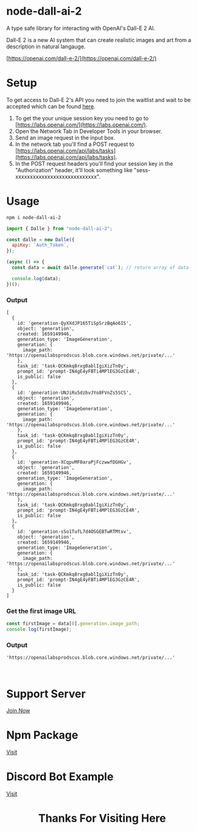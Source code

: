 # node-dall-ai-2

A type safe library for interacting with OpenAI's Dall-E 2 AI.

Dall-E 2 is a new AI system that can create realistic images and art from a description in natural langauge.

[https://openai.com/dall-e-2/](https://openai.com/dall-e-2/)

# Setup

To get access to Dall-E 2's API you need to join the waitlist and wait to be accepted which can be found [here](https://labs.openai.com/waitlist).

1. To get the your unique session key you need to go to [https://labs.openai.com/](https://labs.openai.com/).
2. Open the Network Tab in Developer Tools in your browser.
3. Send an image request in the input box.
4. In the network tab you'll find a POST request to [https://labs.openai.com/api/labs/tasks](https://labs.openai.com/api/labs/tasks).
5. In the POST request headers you'll find your session key in the "Authorization" header, it'll look something like "sess-xxxxxxxxxxxxxxxxxxxxxxxxxxxx".

# Usage

```sh
npm i node-dall-ai-2
```

```js
import { Dalle } from "node-dall-ai-2";

const dalle = new Dalle({
  apiKey: `Auth_Token`,
});

(async () => {
  const data = await dalle.generate(`cat`); // return array of data

  console.log(data);
})();
```

### Output

```
[
  {
    id: 'generation-QyXXdJP165TiSpSrzBqAo6IS',
    object: 'generation',
    created: 1659149946,
    generation_type: 'ImageGeneration',
    generation: {
      image_path: 'https://openailabsprodscus.blob.core.windows.net/private/...'
    },
    task_id: 'task-QCKmkq8rxg0ablIgiXizTn0y',
    prompt_id: 'prompt-IN4gE4yFBTi4MPlEG3GzCE4R',
    is_public: false
  },
  {
    id: 'generation-UNJiRu5dzbvJYo8FVnZs5SCS',
    object: 'generation',
    created: 1659149946,
    generation_type: 'ImageGeneration',
    generation: {
      image_path: 'https://openailabsprodscus.blob.core.windows.net/private/...'
    },
    task_id: 'task-QCKmkq8rxg0ablIgiXizTn0y',
    prompt_id: 'prompt-IN4gE4yFBTi4MPlEG3GzCE4R',
    is_public: false
  },
  {
    id: 'generation-XCqpvMF0araPjFczwwfDGHGv',
    object: 'generation',
    created: 1659149946,
    generation_type: 'ImageGeneration',
    generation: {
      image_path: 'https://openailabsprodscus.blob.core.windows.net/private/...'
    },
    task_id: 'task-QCKmkq8rxg0ablIgiXizTn0y',
    prompt_id: 'prompt-IN4gE4yFBTi4MPlEG3GzCE4R',
    is_public: false
  },
  {
    id: 'generation-sSo1TufL7d4OSGEBTwRTMtxv',
    object: 'generation',
    created: 1659149946,
    generation_type: 'ImageGeneration',
    generation: {
      image_path: 'https://openailabsprodscus.blob.core.windows.net/private/...'
    },
    task_id: 'task-QCKmkq8rxg0ablIgiXizTn0y',
    prompt_id: 'prompt-IN4gE4yFBTi4MPlEG3GzCE4R',
    is_public: false
  }
]
```

### Get the first image URL

```js
const firstImage = data[0].generation.image_path;
console.log(firstImage);
```

### Output

```
'https://openailabsprodscus.blob.core.windows.net/private/...'
```

<br/>

# Support Server

[Join Now](https://discord.gg/PcUVWApWN3)

# Npm Package

[Visit](https://www.npmjs.com/package/node-dall-ai-2)

# Discord Bot Example

[Visit](https://github.com/kabirsingh2004/dall-e-discord-bot)

<h1 align="center"> Thanks For Visiting Here </h1><br/>

